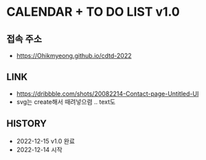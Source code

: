 # CALENDAR + TO DO LIST v1.0

## 접속 주소
* https://Ohikmyeong.github.io/cdtd-2022

## LINK
* https://dribbble.com/shots/20082214-Contact-page-Untitled-UI
* svg는 create해서 때려넣으렴 .. text도

## HISTORY
* 2022-12-15 v1.0 완료
* 2022-12-14 시작